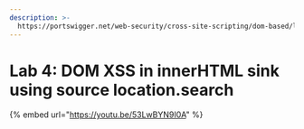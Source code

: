 ```yaml
---
description: >-
  https://portswigger.net/web-security/cross-site-scripting/dom-based/lab-innerhtml-sink
---
```


# Lab 4: DOM XSS in innerHTML sink using source location.search

{% embed url="https://youtu.be/53LwBYN9I0A" %}
